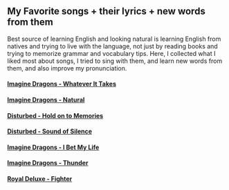 ## My Favorite songs + their lyrics + new words from them

Best source of learning English and looking natural is learning English from natives and trying to live with the language, not just by reading books and trying to memorize grammar and vocabulary tips. Here, I collected what I liked most about songs, I tried to sing with them, and learn new words from them, and also improve my pronunciation.

#### [Imagine Dragons - Whatever It Takes](Image_Dragons/01-whatever_it_takes.md)
#### [Imagine Dragons - Natural](Image_Dragons/02-natural.md)
#### [Disturbed - Hold on to Memories](Disturbed/01-hold_on_to_memories.md)
#### [Disturbed - Sound of Silence](Disturbed/02-sound_of_silence.md)
#### [Imagine Dragons - I Bet My Life](Image_Dragons/03-I_Bet_My_Life.md)
#### [Imagine Dragons - Thunder](Image_Dragons/04-Thunder.md)
#### [Royal Deluxe - Fighter](Royal_Deluxe/01-fighter.md)